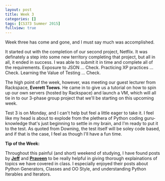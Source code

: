 ```yaml
---
layout: post
title: Week 3
categories: []
tags: [CS373 Summer 2015]
fullview: true
---
```


Week three has come and gone, and I must say much was accomplished. 

It started out with the completion of our second project, Netflix. It was definately a step into some new territory completing that project, but all in all, it ended in success. I was able to submit it in time and complete all of the requirements. Exposure to JSON ... Check. Practicing XP practices ... Check. Learning the Value of Testing ... Check. 

The high point of the week, however, was meeting our guest lecturer from Rackspace, **Everett Toews**. He came in to give us a tutorial on how to spin up our own servers (hosted by Rackspace) and launch a VM, which will all tie in to our 3-phase group project that we'll be starting on this upcoming week. 

Test 3 is on Monday, and I can't help but feel a little eager to take it. I feel like my head is about to explode from the plethera of Python coding guru-knowledge that's just beginning to settle in my brain, and I'm ready to put it to the test. As quoted from Downing, the test itself will be soley code based, and if that is the case, I feel as though I'll have a fun time. 

**Tip of the Week:**

Throughout this painful (and short) weekend of studying, I have found posts by **<a href="http://www.jeffknupp.com/about-me/">Jeff</a>** and **<a href="http://www.shutupandship.com/">Praveen</a>** to be really helpful in giving thorough explainations of topics we have covered in class. I especially enjoyed their posts about Python Generators, Classes and OO Style, and understanding Python Iterables and Iterators.  
